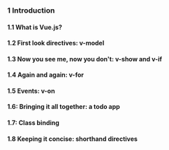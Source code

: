 ### 1 Introduction

#### 1.1 What is Vue.js?

#### 1.2 First look directives: v-model

#### 1.3 Now you see me, now you don't: v-show and v-if

#### 1.4 Again and again: v-for

#### 1.5 Events: v-on

#### 1.6: Bringing it all together: a todo app

#### 1.7: Class binding

#### 1.8 Keeping it concise: shorthand directives



